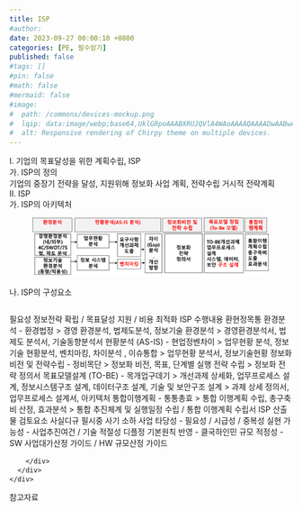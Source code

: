```yaml
---
title: ISP
#author: 
date: 2023-09-27 00:00:10 +0800
categories: [PE, 필수암기]
published: false
#tags: []
#pin: false
#math: false
#mermaid: false
#image:
#  path: /commons/devices-mockup.png
#  lqip: data:image/webp;base64,UklGRpoAAABXRUJQVlA4WAoAAAAQAAAADwAABwAAQUxQSDIAAAARL0AmbZurmr57yyIiqE8oiG0bejIYEQTgqiDA9vqnsUSI6H+oAERp2HZ65qP/VIAWAFZQOCBCAAAA8AEAnQEqEAAIAAVAfCWkAALp8sF8rgRgAP7o9FDvMCkMde9PK7euH5M1m6VWoDXf2FkP3BqV0ZYbO6NA/VFIAAAA
#  alt: Responsive rendering of Chirpy theme on multiple devices.
---
```


<div class="post-wrap">
  <div class="para">
    <div class="para-title">
      I. 기업의 목표달성을 위한 계획수립, ISP 
    </div>
    <div class="para-cntnt">
      <div class="para">
        <div class="para-title">
          가. ISP의 정의
        </div>
        <div class="para-cntnt">
            기업의 중장기 전략을 달성, 지원위해 정보화 사업 계획, 전략수립 거시적 전략계획
        </div>
      </div>
    </div>
  </div>
  
  <div class="para">
    <div class="para-title">
      II. ISP
    </div>
    <div class="para-cntnt">
      <div class="para">
        <div class="para-title">
          가. ISP의 아키텍처
        </div>
        <div class="para-cntnt">
          <figure class="post-figure">
            <img src="/assets/img/posts/ISP.png" alt="ISP">
<!--            <figcaption>Source: Unveiling the Metaverse: Exploring Emerging Trends, Multifaceted Perspectives, and Future Challenges</figcaption>-->
          </figure>
        </div>
      </div>
      <div class="para">
        <div class="para-title">
          나. ISP의 구성요소
        </div>
        <div class="para-cntnt">
          <table class="post-table">
          </table>
          필요성
  정보전략 확립 / 목표달성 지원 / 비용 최적화
ISP 수행내용 환현정목통
  환경분석 - 환경법정 
    &gt; 경영 환경분석, 법제도분석, 정보기술 환경분석
    &gt; 경영환경분석서, 법제도 분석서, 기술동향분석서
  현황분석 (AS-IS) - 현업정벤차이 
    &gt; 업무현황 분석, 정보기술 현황분석, 벤치마킹, 차이분석 , 이슈통합
    &gt; 업무현황 분석서, 정보기술현황
  정보화비전 및 전략수립 - 정비목단 
    &gt; 정보화 비전, 목표, 단계별 실행 전략 수립 
    &gt; 정보화 전략 정의서
  목표모델설계 (TO-BE) - 목개업구데기 
    &gt; 개선과제 상세화, 업무프로세스 설계, 정보시스템구조 설계, 데이터구조 설계, 기술 및 보안구조 설계    
    &gt; 과제 상세 정의서, 업무프로세스 설계서, 아키텍처
  통합이행계획 - 통통총효
    &gt; 통합 이행계획 수립, 총구축비 산정, 효과분석
    &gt; 통합 추진체계 및 실행일정 수립 / 통합 이행계획 수립서
ISP 산출물 검토요소 사실디규 필시중 사기 소하
  사업 타당성 - 필요성 / 시급성 / 중복성
  실현 가능성 - 사업추진여건 / 기술 적절성   
  디플정 기본원칙 반영 - 클국하인민
  규모 적정성 - SW 사업대가산정 가이드 / HW 규모산정 가이드

        </div>
      </div>
    </div>
  </div>

  <div class="refr-wrap">
    <div class="refr-title">
        참고자료
    </div>
    <ol class="refr-list">
    <!--    <li>(나현식, 최대선) <a target="_blank" href="https://scienceon.kisti.re.kr/commons/util/originalView.do?cn=JAKO202225948430499&oCn=JAKO202225948430499&dbt=JAKO&journal=NJOU00291864">메타버스 보안 위협 요소 및 대응 방안 검토</a></li>-->
    <!--    <li>(M. Uddin, S. Manickam, H. Ullah, M. Obaidat and A. Dandoush) <a target="_blank" href="https://ieeexplore.ieee.org/abstract/document/10138386">Unveiling the Metaverse: Exploring Emerging Trends, Multifaceted Perspectives, and Future Challenges</a></li>-->
    </ol>
  </div>
</div>
